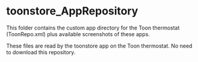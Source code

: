 # toonstore_AppRepository

This folder contains the custom app directory for the Toon thermostat (ToonRepo.xml)
plus available screenshots of these apps.

These files are read by the toonstore app on the Toon thermostat.
No need to download this repository.
